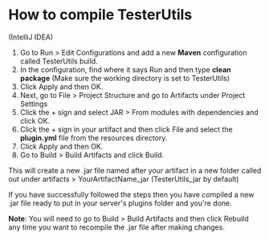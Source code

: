 # How to compile TesterUtils

(IntelliJ IDEA)
1. Go to Run > Edit Configurations and add a new **Maven** configuration called TesterUtils build.
2. In the configuration, find where it says Run and then type **clean package** (Make sure the working directory is set to TesterUtils)
3. Click Apply and then OK.
4. Next, go to File > Project Structure and go to Artifacts under Project Settings
5. Click the + sign and select JAR > From modules with dependencies and click OK.
6. Click the + sign in your artifact and then click File and select the **plugin.yml** file from the resources directory.
7. Click Apply and then OK.
8. Go to Build > Build Artifacts and click Build.

This will create a new .jar file named after your artifact in a new folder called out under artifacts > YourArtifactName_jar (TesterUtils_jar by default)

If you have successfully followed the steps then you have compiled a new .jar file ready to put in your server's plugins folder and you're done.

**Note**: You will need to go to Build > Build Artifacts and then click Rebuild any time you want to recompile the .jar file after making changes.

